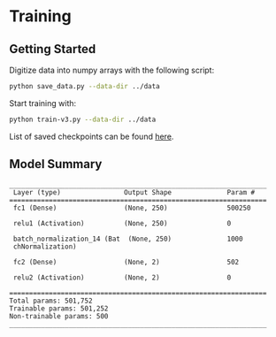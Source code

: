 # Training

## Getting Started

Digitize data into numpy arrays with the following script:

```bash
python save_data.py --data-dir ../data
```

Start training with:

```bash
python train-v3.py --data-dir ../data
```

List of saved checkpoints can be found [here](https://fermicloud-my.sharepoint.com/:f:/g/personal/jcampos_services_fnal_gov/Eneb82SL2s5ItPpzcefppf0B6uPbiELoxlybgFL-i4HU_w?e=og90Lf).

## Model Summary

```text
_________________________________________________________________
 Layer (type)                Output Shape              Param #   
=================================================================
 fc1 (Dense)                 (None, 250)               500250    
                                                                 
 relu1 (Activation)          (None, 250)               0         
                                                                 
 batch_normalization_14 (Bat  (None, 250)              1000      
 chNormalization)                                                
                                                                 
 fc2 (Dense)                 (None, 2)                 502       
                                                                 
 relu2 (Activation)          (None, 2)                 0         
                                                                 
=================================================================
Total params: 501,752
Trainable params: 501,252
Non-trainable params: 500
_________________________________________________________________
```
